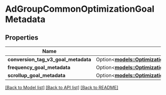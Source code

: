 # AdGroupCommonOptimizationGoalMetadata

## Properties

Name | Type | Description | Notes
------------ | ------------- | ------------- | -------------
**conversion_tag_v3_goal_metadata** | Option<[**models::OptimizationGoalMetadataConversionTagV3GoalMetadata**](OptimizationGoalMetadata_conversion_tag_v3_goal_metadata.md)> |  | [optional]
**frequency_goal_metadata** | Option<[**models::OptimizationGoalMetadataFrequencyGoalMetadata**](OptimizationGoalMetadata_frequency_goal_metadata.md)> |  | [optional]
**scrollup_goal_metadata** | Option<[**models::OptimizationGoalMetadataScrollupGoalMetadata**](OptimizationGoalMetadata_scrollup_goal_metadata.md)> |  | [optional]

[[Back to Model list]](../README.md#documentation-for-models) [[Back to API list]](../README.md#documentation-for-api-endpoints) [[Back to README]](../README.md)


